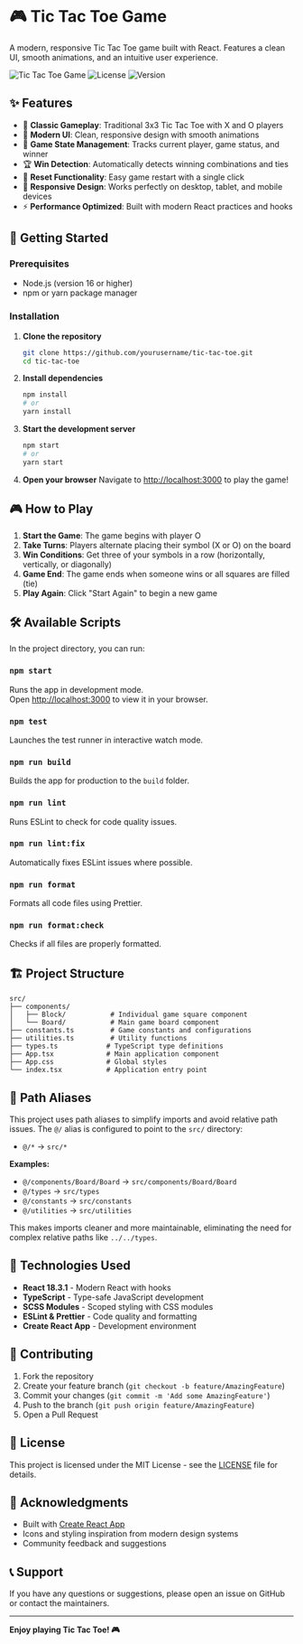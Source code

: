 # 🎮 Tic Tac Toe Game

A modern, responsive Tic Tac Toe game built with React. Features a clean UI, smooth animations, and an intuitive user experience.

![Tic Tac Toe Game](https://img.shields.io/badge/React-18.3.1-blue?logo=react)
![License](https://img.shields.io/badge/License-MIT-green)
![Version](https://img.shields.io/badge/Version-1.0.0-orange)

## ✨ Features

- 🎯 **Classic Gameplay**: Traditional 3x3 Tic Tac Toe with X and O players
- 🎨 **Modern UI**: Clean, responsive design with smooth animations
- 🔄 **Game State Management**: Tracks current player, game status, and winner
- 🏆 **Win Detection**: Automatically detects winning combinations and ties
- 🔄 **Reset Functionality**: Easy game restart with a single click
- 📱 **Responsive Design**: Works perfectly on desktop, tablet, and mobile devices
- ⚡ **Performance Optimized**: Built with modern React practices and hooks

## 🚀 Getting Started

### Prerequisites

- Node.js (version 16 or higher)
- npm or yarn package manager

### Installation

1. **Clone the repository**
   ```bash
   git clone https://github.com/yourusername/tic-tac-toe.git
   cd tic-tac-toe
   ```

2. **Install dependencies**
   ```bash
   npm install
   # or
   yarn install
   ```

3. **Start the development server**
   ```bash
   npm start
   # or
   yarn start
   ```

4. **Open your browser**
   Navigate to [http://localhost:3000](http://localhost:3000) to play the game!

## 🎮 How to Play

1. **Start the Game**: The game begins with player O
2. **Take Turns**: Players alternate placing their symbol (X or O) on the board
3. **Win Conditions**: Get three of your symbols in a row (horizontally, vertically, or diagonally)
4. **Game End**: The game ends when someone wins or all squares are filled (tie)
5. **Play Again**: Click "Start Again" to begin a new game

## 🛠️ Available Scripts

In the project directory, you can run:

### `npm start`
Runs the app in development mode.\
Open [http://localhost:3000](http://localhost:3000) to view it in your browser.

### `npm test`
Launches the test runner in interactive watch mode.

### `npm run build`
Builds the app for production to the `build` folder.

### `npm run lint`
Runs ESLint to check for code quality issues.

### `npm run lint:fix`
Automatically fixes ESLint issues where possible.

### `npm run format`
Formats all code files using Prettier.

### `npm run format:check`
Checks if all files are properly formatted.

## 🏗️ Project Structure

```
src/
├── components/
│   ├── Block/           # Individual game square component
│   └── Board/           # Main game board component
├── constants.ts         # Game constants and configurations
├── utilities.ts         # Utility functions
├── types.ts            # TypeScript type definitions
├── App.tsx             # Main application component
├── App.css             # Global styles
└── index.tsx           # Application entry point
```

## 🔗 Path Aliases

This project uses path aliases to simplify imports and avoid relative path issues. The `@/` alias is configured to point to the `src/` directory:

- `@/*` → `src/*`

**Examples:**
- `@/components/Board/Board` → `src/components/Board/Board`
- `@/types` → `src/types`
- `@/constants` → `src/constants`
- `@/utilities` → `src/utilities`

This makes imports cleaner and more maintainable, eliminating the need for complex relative paths like `../../types`.

## 🎨 Technologies Used

- **React 18.3.1** - Modern React with hooks
- **TypeScript** - Type-safe JavaScript development
- **SCSS Modules** - Scoped styling with CSS modules
- **ESLint & Prettier** - Code quality and formatting
- **Create React App** - Development environment

## 🤝 Contributing

1. Fork the repository
2. Create your feature branch (`git checkout -b feature/AmazingFeature`)
3. Commit your changes (`git commit -m 'Add some AmazingFeature'`)
4. Push to the branch (`git push origin feature/AmazingFeature`)
5. Open a Pull Request

## 📝 License

This project is licensed under the MIT License - see the [LICENSE](LICENSE) file for details.

## 🙏 Acknowledgments

- Built with [Create React App](https://github.com/facebook/create-react-app)
- Icons and styling inspiration from modern design systems
- Community feedback and suggestions

## 📞 Support

If you have any questions or suggestions, please open an issue on GitHub or contact the maintainers.

---

**Enjoy playing Tic Tac Toe! 🎮**
